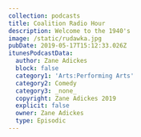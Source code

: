 ```yaml
---
collection: podcasts
title: Coalition Radio Hour
description: Welcome to the 1940's
image: /static/rudawka.jpg
pubDate: 2019-05-17T15:12:33.026Z
itunesPodcastData:
  author: Zane Adickes
  block: false
  category1: 'Arts:Performing Arts'
  category2: Comedy
  category3: _none_
  copyright: Zane Adickes 2019
  explicit: false
  owner: Zane Adickes
  type: Episodic
---
```


